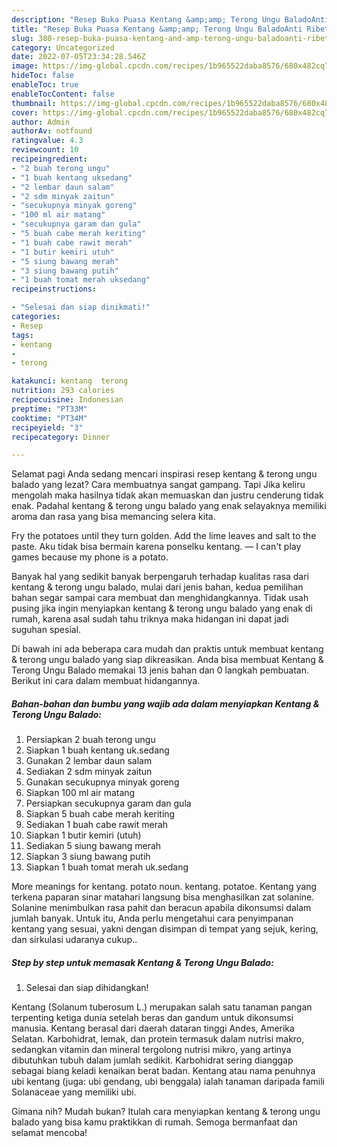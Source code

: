 ```yaml
---
description: "Resep Buka Puasa Kentang &amp;amp; Terong Ungu BaladoAnti Ribet"
title: "Resep Buka Puasa Kentang &amp;amp; Terong Ungu BaladoAnti Ribet"
slug: 380-resep-buka-puasa-kentang-and-amp-terong-ungu-baladoanti-ribet
category: Uncategorized
date: 2022-07-05T23:34:28.546Z
image: https://img-global.cpcdn.com/recipes/1b965522daba8576/680x482cq70/kentang-terong-ungu-balado-foto-resep-utama.jpg
hideToc: false
enableToc: true
enableTocContent: false
thumbnail: https://img-global.cpcdn.com/recipes/1b965522daba8576/680x482cq70/kentang-terong-ungu-balado-foto-resep-utama.jpg
cover: https://img-global.cpcdn.com/recipes/1b965522daba8576/680x482cq70/kentang-terong-ungu-balado-foto-resep-utama.jpg
author: Admin
authorAv: notfound
ratingvalue: 4.3
reviewcount: 10
recipeingredient:
- "2 buah terong ungu"
- "1 buah kentang uksedang"
- "2 lembar daun salam"
- "2 sdm minyak zaitun"
- "secukupnya minyak goreng"
- "100 ml air matang"
- "secukupnya garam dan gula"
- "5 buah cabe merah keriting"
- "1 buah cabe rawit merah"
- "1 butir kemiri utuh"
- "5 siung bawang merah"
- "3 siung bawang putih"
- "1 buah tomat merah uksedang"
recipeinstructions:

- "Selesai dan siap dinikmati!"
categories:
- Resep
tags:
- kentang
- 
- terong

katakunci: kentang  terong 
nutrition: 293 calories
recipecuisine: Indonesian
preptime: "PT33M"
cooktime: "PT34M"
recipeyield: "3"
recipecategory: Dinner

---
```



Selamat pagi Anda sedang mencari inspirasi resep kentang &amp; terong ungu balado yang lezat? Cara membuatnya sangat gampang. Tapi Jika keliru mengolah maka hasilnya tidak akan memuaskan dan justru cenderung tidak enak. Padahal kentang &amp; terong ungu balado yang enak selayaknya memiliki aroma dan rasa yang bisa memancing selera kita.


Fry the potatoes until they turn golden. Add the lime leaves and salt to the paste. Aku tidak bisa bermain karena ponselku kentang. ― I can&#39;t play games because my phone is a potato.

Banyak hal yang sedikit banyak berpengaruh terhadap kualitas rasa dari kentang &amp; terong ungu balado, mulai dari jenis bahan, kedua pemilihan bahan segar sampai cara membuat dan menghidangkannya. Tidak usah pusing jika ingin menyiapkan kentang &amp; terong ungu balado yang enak di rumah, karena asal sudah tahu triknya maka hidangan ini dapat jadi suguhan spesial.


Di bawah ini ada beberapa cara mudah dan praktis untuk membuat kentang &amp; terong ungu balado yang siap dikreasikan. Anda bisa membuat Kentang &amp; Terong Ungu Balado memakai 13 jenis bahan dan 0 langkah pembuatan. Berikut ini cara dalam membuat hidangannya.

<!--inarticleads1-->

##### Bahan-bahan dan bumbu yang wajib ada dalam menyiapkan Kentang &amp; Terong Ungu Balado:

1. Persiapkan 2 buah terong ungu
1. Siapkan 1 buah kentang uk.sedang
1. Gunakan 2 lembar daun salam
1. Sediakan 2 sdm minyak zaitun
1. Gunakan secukupnya minyak goreng
1. Siapkan 100 ml air matang
1. Persiapkan secukupnya garam dan gula
1. Siapkan 5 buah cabe merah keriting
1. Sediakan 1 buah cabe rawit merah
1. Siapkan 1 butir kemiri (utuh)
1. Sediakan 5 siung bawang merah
1. Siapkan 3 siung bawang putih
1. Siapkan 1 buah tomat merah uk.sedang


More meanings for kentang. potato noun. kentang. potatoe. Kentang yang terkena paparan sinar matahari langsung bisa menghasilkan zat solanine. Solanine menimbulkan rasa pahit dan beracun apabila dikonsumsi dalam jumlah banyak. Untuk itu, Anda perlu mengetahui cara penyimpanan kentang yang sesuai, yakni dengan disimpan di tempat yang sejuk, kering, dan sirkulasi udaranya cukup.. 

<!--inarticleads2-->

##### Step by step untuk memasak Kentang &amp; Terong Ungu Balado:


1. Selesai dan siap dihidangkan!

Kentang (Solanum tuberosum L.) merupakan salah satu tanaman pangan terpenting ketiga dunia setelah beras dan gandum untuk dikonsumsi manusia. Kentang berasal dari daerah dataran tinggi Andes, Amerika Selatan. Karbohidrat, lemak, dan protein termasuk dalam nutrisi makro, sedangkan vitamin dan mineral tergolong nutrisi mikro, yang artinya dibutuhkan tubuh dalam jumlah sedikit. Karbohidrat sering dianggap sebagai biang keladi kenaikan berat badan. Kentang atau nama penuhnya ubi kentang (juga: ubi gendang, ubi benggala) ialah tanaman daripada famili Solanaceae yang memiliki ubi. 

Gimana nih? Mudah bukan? Itulah cara menyiapkan kentang &amp; terong ungu balado yang bisa kamu praktikkan di rumah. Semoga bermanfaat dan selamat mencoba!
